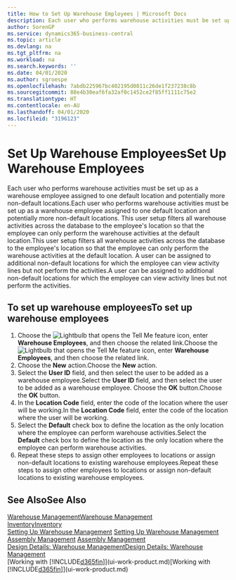 ```yaml
---
title: How to Set Up Warehouse Employees | Microsoft Docs
description: Each user who performs warehouse activities must be set up as a warehouse employee assigned to one default location and potentially more non-default locations.
author: SorenGP
ms.service: dynamics365-business-central
ms.topic: article
ms.devlang: na
ms.tgt_pltfrm: na
ms.workload: na
ms.search.keywords: ''
ms.date: 04/01/2020
ms.author: sgroespe
ms.openlocfilehash: 7abdb225967bc402195d0811c26de1f237238c8b
ms.sourcegitcommit: 88e4b30eaf6fa32af0c1452ce2f85ff1111c75e2
ms.translationtype: HT
ms.contentlocale: en-AU
ms.lasthandoff: 04/01/2020
ms.locfileid: "3196123"
---
```

# <a name="set-up-warehouse-employees"></a><span data-ttu-id="5ccc6-103">Set Up Warehouse Employees</span><span class="sxs-lookup"><span data-stu-id="5ccc6-103">Set Up Warehouse Employees</span></span>
<span data-ttu-id="5ccc6-104">Each user who performs warehouse activities must be set up as a warehouse employee assigned to one default location and potentially more non-default locations.</span><span class="sxs-lookup"><span data-stu-id="5ccc6-104">Each user who performs warehouse activities must be set up as a warehouse employee assigned to one default location and potentially more non-default locations.</span></span> <span data-ttu-id="5ccc6-105">This user setup filters all warehouse activities across the database to the employee's location so that the employee can only perform the warehouse activities at the default location.</span><span class="sxs-lookup"><span data-stu-id="5ccc6-105">This user setup filters all warehouse activities across the database to the employee's location so that the employee can only perform the warehouse activities at the default location.</span></span> <span data-ttu-id="5ccc6-106">A user can be assigned to additional non-default locations for which the employee can view activity lines but not perform the activities.</span><span class="sxs-lookup"><span data-stu-id="5ccc6-106">A user can be assigned to additional non-default locations for which the employee can view activity lines but not perform the activities.</span></span>

## <a name="to-set-up-warehouse-employees"></a><span data-ttu-id="5ccc6-107">To set up warehouse employees</span><span class="sxs-lookup"><span data-stu-id="5ccc6-107">To set up warehouse employees</span></span>  
1.  <span data-ttu-id="5ccc6-108">Choose the ![Lightbulb that opens the Tell Me feature](media/ui-search/search_small.png "Tell me what you want to do") icon, enter **Warehouse Employees**, and then choose the related link.</span><span class="sxs-lookup"><span data-stu-id="5ccc6-108">Choose the ![Lightbulb that opens the Tell Me feature](media/ui-search/search_small.png "Tell me what you want to do") icon, enter **Warehouse Employees**, and then choose the related link.</span></span>  
2. <span data-ttu-id="5ccc6-109">Choose the **New** action.</span><span class="sxs-lookup"><span data-stu-id="5ccc6-109">Choose the **New** action.</span></span>  
3. <span data-ttu-id="5ccc6-110">Select the **User ID** field, and then select the user to be added as a warehouse employee.</span><span class="sxs-lookup"><span data-stu-id="5ccc6-110">Select the **User ID** field, and then select the user to be added as a warehouse employee.</span></span> <span data-ttu-id="5ccc6-111">Choose the **OK** button.</span><span class="sxs-lookup"><span data-stu-id="5ccc6-111">Choose the **OK** button.</span></span>  
6.  <span data-ttu-id="5ccc6-112">In the **Location Code** field, enter the code of the location where the user will be working.</span><span class="sxs-lookup"><span data-stu-id="5ccc6-112">In the **Location Code** field, enter the code of the location where the user will be working.</span></span>  
7.  <span data-ttu-id="5ccc6-113">Select the **Default** check box to define the location as the only location where the employee can perform warehouse activities.</span><span class="sxs-lookup"><span data-stu-id="5ccc6-113">Select the **Default** check box to define the location as the only location where the employee can perform warehouse activities.</span></span>  
8.  <span data-ttu-id="5ccc6-114">Repeat these steps to assign other employees to locations or assign non-default locations to existing warehouse employees.</span><span class="sxs-lookup"><span data-stu-id="5ccc6-114">Repeat these steps to assign other employees to locations or assign non-default locations to existing warehouse employees.</span></span>  

## <a name="see-also"></a><span data-ttu-id="5ccc6-115">See Also</span><span class="sxs-lookup"><span data-stu-id="5ccc6-115">See Also</span></span>  
[<span data-ttu-id="5ccc6-116">Warehouse Management</span><span class="sxs-lookup"><span data-stu-id="5ccc6-116">Warehouse Management</span></span>](warehouse-manage-warehouse.md)  
[<span data-ttu-id="5ccc6-117">Inventory</span><span class="sxs-lookup"><span data-stu-id="5ccc6-117">Inventory</span></span>](inventory-manage-inventory.md)  
<span data-ttu-id="5ccc6-118">[Setting Up Warehouse Management](warehouse-setup-warehouse.md)   </span><span class="sxs-lookup"><span data-stu-id="5ccc6-118">[Setting Up Warehouse Management](warehouse-setup-warehouse.md)   </span></span>  
<span data-ttu-id="5ccc6-119">[Assembly Management](assembly-assemble-items.md)  </span><span class="sxs-lookup"><span data-stu-id="5ccc6-119">[Assembly Management](assembly-assemble-items.md)  </span></span>  
[<span data-ttu-id="5ccc6-120">Design Details: Warehouse Management</span><span class="sxs-lookup"><span data-stu-id="5ccc6-120">Design Details: Warehouse Management</span></span>](design-details-warehouse-management.md)  
<span data-ttu-id="5ccc6-121">[Working with [!INCLUDE[d365fin](includes/d365fin_md.md)]](ui-work-product.md)</span><span class="sxs-lookup"><span data-stu-id="5ccc6-121">[Working with [!INCLUDE[d365fin](includes/d365fin_md.md)]](ui-work-product.md)</span></span>  
